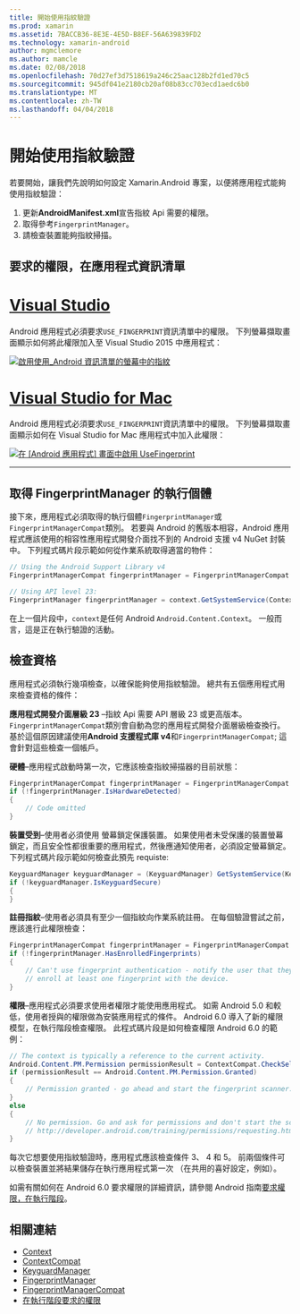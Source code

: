 ```yaml
---
title: 開始使用指紋驗證
ms.prod: xamarin
ms.assetid: 7BACCB36-8E3E-4E5D-B8EF-56A639839FD2
ms.technology: xamarin-android
author: mgmclemore
ms.author: mamcle
ms.date: 02/08/2018
ms.openlocfilehash: 70d27ef3d7518619a246c25aac128b2fd1ed70c5
ms.sourcegitcommit: 945df041e2180cb20af08b83cc703ecd1aedc6b0
ms.translationtype: MT
ms.contentlocale: zh-TW
ms.lasthandoff: 04/04/2018
---
```

# <a name="getting-started-with-fingerprint-authentication"></a>開始使用指紋驗證

若要開始，讓我們先說明如何設定 Xamarin.Android 專案，以便將應用程式能夠使用指紋驗證：

1. 更新**AndroidManifest.xml**宣告指紋 Api 需要的權限。
2. 取得參考`FingerprintManager`。
3. 請檢查裝置能夠指紋掃描。

## <a name="requesting-permissions-in-the-application-manifest"></a>要求的權限，在應用程式資訊清單

# <a name="visual-studiotabvswin"></a>[Visual Studio](#tab/vswin)

Android 應用程式必須要求`USE_FINGERPRINT`資訊清單中的權限。 下列螢幕擷取畫面顯示如何將此權限加入至 Visual Studio 2015 中應用程式：

[![啟用使用\_Android 資訊清單的螢幕中的指紋](get-started-images/fingerprint-01-vs.png)](get-started-images/fingerprint-01-vs.png#lightbox) 

# <a name="visual-studio-for-mactabvsmac"></a>[Visual Studio for Mac](#tab/vsmac)

Android 應用程式必須要求`USE_FINGERPRINT`資訊清單中的權限。 下列螢幕擷取畫面顯示如何在 Visual Studio for Mac 應用程式中加入此權限：

[![在 [Android 應用程式] 畫面中啟用 UseFingerprint](get-started-images/fingerprint-01-xs.png)](get-started-images/fingerprint-01-xs.png#lightbox) 

-----

## <a name="getting-an-instance-of-the-fingerprintmanager"></a>取得 FingerprintManager 的執行個體

接下來，應用程式必須取得的執行個體`FingerprintManager`或`FingerprintManagerCompat`類別。 若要與 Android 的舊版本相容，Android 應用程式應該使用的相容性應用程式開發介面找不到的 Android 支援 v4 NuGet 封裝中。 下列程式碼片段示範如何從作業系統取得適當的物件： 

```csharp
// Using the Android Support Library v4
FingerprintManagerCompat fingerprintManager = FingerprintManagerCompat.From(context);

// Using API level 23:
FingerprintManager fingerprintManager = context.GetSystemService(Context.FingerprintService) as FingerprintManager;
```  

在上一個片段中，`context`是任何 Android `Android.Content.Context`。 一般而言，這是正在執行驗證的活動。

## <a name="checking-for-eligibility"></a>檢查資格

應用程式必須執行幾項檢查，以確保能夠使用指紋驗證。 總共有五個應用程式用來檢查資格的條件：  
 

**應用程式開發介面層級 23** &ndash;指紋 Api 需要 API 層級 23 或更高版本。 `FingerprintManagerCompat`類別會自動為您的應用程式開發介面層級檢查換行。 基於這個原因建議使用**Android 支援程式庫 v4**和`FingerprintManagerCompat`; 這會針對這些檢查一個帳戶。

**硬體**&ndash;應用程式啟動時第一次，它應該檢查指紋掃描器的目前狀態：

```csharp
FingerprintManagerCompat fingerprintManager = FingerprintManagerCompat.From(context);
if (!fingerprintManager.IsHardwareDetected)
{
    // Code omitted
}
```
    
**裝置受到**&ndash;使用者必須使用 螢幕鎖定保護裝置。 如果使用者未受保護的裝置螢幕鎖定，而且安全性都很重要的應用程式，然後應通知使用者，必須設定螢幕鎖定。 下列程式碼片段示範如何檢查此預先 requiste:

```csharp
KeyguardManager keyguardManager = (KeyguardManager) GetSystemService(KeyguardService);
if (!keyguardManager.IsKeyguardSecure)
{
}
```

**註冊指紋**&ndash;使用者必須具有至少一個指紋向作業系統註冊。 在每個驗證嘗試之前，應該進行此權限檢查：

```csharp
FingerprintManagerCompat fingerprintManager = FingerprintManagerCompat.From(context);
if (!fingerprintManager.HasEnrolledFingerprints)
{
    // Can't use fingerprint authentication - notify the user that they need to
    // enroll at least one fingerprint with the device.
}
```

**權限**&ndash;應用程式必須要求使用者權限才能使用應用程式。 如需 Android 5.0 和較低，使用者授與的權限做為安裝應用程式的條件。 Android 6.0 導入了新的權限模型，在執行階段檢查權限。 此程式碼片段是如何檢查權限 Android 6.0 的範例：

```csharp
// The context is typically a reference to the current activity.
Android.Content.PM.Permission permissionResult = ContextCompat.CheckSelfPermission(context, Manifest.Permission.UseFingerprint);
if (permissionResult == Android.Content.PM.Permission.Granted)
{
    // Permission granted - go ahead and start the fingerprint scanner.
}
else
{
    // No permission. Go and ask for permissions and don't start the scanner. See
    // http://developer.android.com/training/permissions/requesting.html
}
```

每次它想要使用指紋驗證時，應用程式應該檢查條件 3、 4 和 5。 前兩個條件可以檢查裝置並將結果儲存在執行應用程式第一次 （在共用的喜好設定，例如）。

如需有關如何在 Android 6.0 要求權限的詳細資訊，請參閱 Android 指南[要求權限，在執行階段](http://developer.android.com/training/permissions/requesting.html)。



## <a name="related-links"></a>相關連結

- [Context](https://developer.xamarin.com/api/type/Android.Content.Context/)
- [ContextCompat](https://developer.xamarin.com/api/type/Android.Support.V4.Content.ContextCompat/)
- [KeyguardManager](https://developer.xamarin.com/api/type/Android.App.KeyguardManager/)
- [FingerprintManager](http://developer.android.com/reference/android/hardware/fingerprint/FingerprintManager.html)
- [FingerprintManagerCompat](http://developer.android.com/reference/android/support/v4/hardware/fingerprint/FingerprintManagerCompat.html)
- [在執行階段要求的權限](http://developer.android.com/training/permissions/requesting.html)
